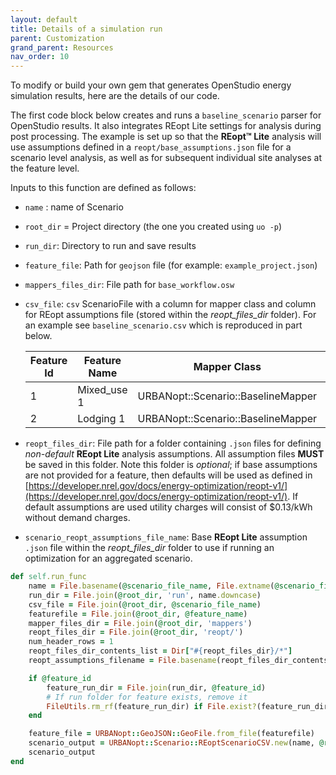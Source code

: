 ```yaml
---
layout: default
title: Details of a simulation run
parent: Customization
grand_parent: Resources
nav_order: 10
---
```


To modify or build your own gem that generates OpenStudio energy simulation results, here are the details of our code.

The first code block below creates and runs a `baseline_scenario` parser for OpenStudio results. It also integrates REopt Lite settings for analysis during post processing. The example is set up so that the **REopt™ Lite** analysis will use assumptions defined in a `reopt/base_assumptions.json` file for a scenario level analysis, as well as for subsequent individual site analyses at the feature level. 

Inputs to this function are defined as follows:

- `name` : name of Scenario
- `root_dir` = Project directory (the one you created using `uo -p`)
- `run_dir`: Directory to run and save results
- `feature_file`: Path for `geojson` file (for example: `example_project.json`)
- `mappers_files_dir`: File path for `base_workflow.osw`
- `csv_file`: `csv` ScenarioFile with a column for mapper class and column for REopt assumptions file (stored within the _reopt_files_dir_ folder). For an example see `baseline_scenario.csv` which is reproduced in part below.

  | Feature Id | Feature Name | Mapper Class                       | REopt Assumptions     |
  |------------|--------------|------------------------------------|-----------------------|
  | 1          | Mixed_use 1  | URBANopt::Scenario::BaselineMapper | base_assumptions.json |
  | 2          | Lodging 1    | URBANopt::Scenario::BaselineMapper | base_assumptions.json |

- `reopt_files_dir`: File path for a folder containing `.json` files for defining _non-default_ **REopt Lite** analysis assumptions. All assumption files **MUST** be saved in this folder. Note this folder is _optional_; if base assumptions are not provided for a feature, then defaults will be used as defined in [https://developer.nrel.gov/docs/energy-optimization/reopt-v1/](https://developer.nrel.gov/docs/energy-optimization/reopt-v1/). If default assumptions are used utility charges will consist of $0.13/kWh without demand charges.
- `scenario_reopt_assumptions_file_name`: Base **REopt Lite** assumption `.json` file within the _reopt_files_dir_ folder to use if running an optimization for an aggregated scenario.

```ruby
def self.run_func
    name = File.basename(@scenario_file_name, File.extname(@scenario_file_name))
    run_dir = File.join(@root_dir, 'run', name.downcase)
    csv_file = File.join(@root_dir, @scenario_file_name)
    featurefile = File.join(@root_dir, @feature_name)
    mapper_files_dir = File.join(@root_dir, 'mappers')
    reopt_files_dir = File.join(@root_dir, 'reopt/')
    num_header_rows = 1
    reopt_files_dir_contents_list = Dir["#{reopt_files_dir}/*"]
    reopt_assumptions_filename = File.basename(reopt_files_dir_contents_list[0])

    if @feature_id
        feature_run_dir = File.join(run_dir, @feature_id)
        # If run folder for feature exists, remove it
        FileUtils.rm_rf(feature_run_dir) if File.exist?(feature_run_dir)
    end

    feature_file = URBANopt::GeoJSON::GeoFile.from_file(featurefile)
    scenario_output = URBANopt::Scenario::REoptScenarioCSV.new(name, @root_dir, run_dir, feature_file, mapper_files_dir, csv_file, num_header_rows, reopt_files_dir, reopt_assumptions_filename)
    scenario_output
end
```
